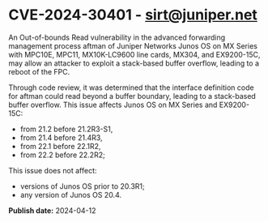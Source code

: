 # CVE-2024-30401 - sirt@juniper.net

An Out-of-bounds Read vulnerability in the advanced forwarding management process aftman of Juniper Networks Junos OS on MX Series with MPC10E, MPC11, MX10K-LC9600 line cards, MX304, and EX9200-15C, may allow an attacker to exploit a stack-based buffer overflow, leading to a reboot of the FPC.

Through code review, it was determined that the interface definition code for aftman could read beyond a buffer boundary, leading to a stack-based buffer overflow.
This issue affects Junos OS on MX Series and EX9200-15C:


  *  from 21.2 before 21.2R3-S1, 
  *  from 21.4 before 21.4R3, 
  *  from 22.1 before 22.1R2, 
  *  from 22.2 before 22.2R2; 




This issue does not affect:



  *  versions of Junos OS prior to 20.3R1;
  *  any version of Junos OS 20.4.

**Publish date:** 2024-04-12
